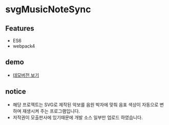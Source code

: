 # svgMusicNoteSync

## Features
- ES6
- webpack4

## demo
 - [데모버전 보기](https://puregramer.github.io/svgMusicNoteSync/test/1/02_greensea/02_greensea.html)
 
 ## notice
 - 해당 프로젝트는 SVG로 제작된 악보를 음원 박자에 맞춰 음표 색상이 자동으로 변하며 재생시켜 주는 프로그램입니다.
 - 저작권이 모출판사에 있기때문에 개발 소스 일부만 업로드 하였습니다.
